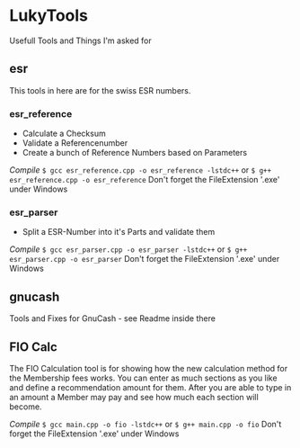 # LukyTools

Usefull Tools and Things I'm asked for

## esr

This tools in here are for the swiss ESR numbers.

### esr_reference
* Calculate a Checksum
* Validate a Referencenumber
* Create a bunch of Reference Numbers based on Parameters

*Compile*
`$ gcc esr_reference.cpp -o esr_reference -lstdc++`
or
`$ g++ esr_reference.cpp -o esr_reference`
Don't forget the FileExtension '.exe' under Windows

### esr_parser
* Split a ESR-Number into it's Parts and validate them

*Compile*
`$ gcc esr_parser.cpp -o esr_parser -lstdc++`
or
`$ g++ esr_parser.cpp -o esr_parser`
Don't forget the FileExtension '.exe' under Windows

## gnucash

Tools and Fixes for GnuCash - see Readme inside there

## FIO Calc

The FIO Calculation tool is for showing how the new calculation method for the Membership fees works. You can enter as much sections as you like and define a recommendation amount for them. After you are able to type in an amount a Member may pay and see how much each section will become.

*Compile*
`$ gcc main.cpp -o fio -lstdc++`
or
`$ g++ main.cpp -o fio`
Don't forget the FileExtension '.exe' under Windows

